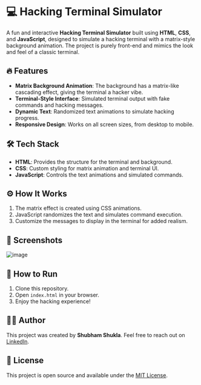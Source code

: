 # 💻 Hacking Terminal Simulator

A fun and interactive **Hacking Terminal Simulator** built using **HTML**, **CSS**, and **JavaScript**, designed to simulate a hacking terminal with a matrix-style background animation. The project is purely front-end and mimics the look and feel of a classic terminal.

## 🔥 Features
- **Matrix Background Animation**: The background has a matrix-like cascading effect, giving the terminal a hacker vibe.
- **Terminal-Style Interface**: Simulated terminal output with fake commands and hacking messages.
- **Dynamic Text**: Randomized text animations to simulate hacking progress.
- **Responsive Design**: Works on all screen sizes, from desktop to mobile.

## 🛠️ Tech Stack
- **HTML**: Provides the structure for the terminal and background.
- **CSS**: Custom styling for matrix animation and terminal UI.
- **JavaScript**: Controls the text animations and simulated commands.

## ⚙️ How It Works
1. The matrix effect is created using CSS animations.
2. JavaScript randomizes the text and simulates command execution.
3. Customize the messages to display in the terminal for added realism.

## 📸 Screenshots
![image](https://github.com/user-attachments/assets/e9643add-bc83-45c4-88fb-c5a1d8efdc67)


## 🚀 How to Run
1. Clone this repository.
2. Open `index.html` in your browser.
3. Enjoy the hacking experience!

## 👨‍💻 Author
This project was created by **Shubham Shukla**. Feel free to reach out on [LinkedIn](https://www.linkedin.com/in/shubham-shukla-62095032a/).

## 📝 License
This project is open source and available under the [MIT License](LICENSE).
